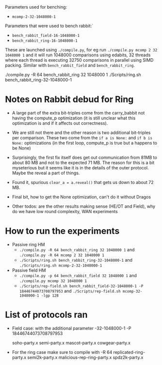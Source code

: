 Parameters used for benching:

* `mcomp-2-32-1048000-1`

Parameters that were used to bench rabbit:`
* `bench_rabbit_field-16-1048000-1`
* `bench_rabbit_ring-16-1048000-1`

These are launched using `./compile.py`, for eg run `./compile.py mcomp 2 32 1048000 1` and it will run
1048000 comparisons using edabits, 32 threads where each thread is executing 32750 comparisons in parallel using SIMD packing.
Similar with `bench_rabbit_field` and `bench_rabbit_ring`.


./compile.py -R 64 bench_rabbit_ring 32 1048000 1
./Scripts/ring.sh bench_rabbit_ring-32-1048000-1



# Notes on Rabbit debud for Ring

* A large part of the extra bit-triples come from the carry_babbit not having the compute_p optimization (it is still unclear what this optimization is and if it affects out correctness). 
* We are still not there and the other reason is two additional bit-triples per comparison. These two come from the `if a is None:` and `if b is None:` optimizations (in the first loop, compute_p is true but a happens to be None)   
* Surprisingly, the first fix itself does get out communication from 81MB to about 80 MB and not to the expected 71 MB. The reason for this is a bit myseterious but it seems like it is in the details of the outer protocol. Maybe the reveal a part of things.
* Found it, spurious `clear_a = a.reveal()` that gets us down to about 72 MB.
* Final bit, how to get the None optimization, can't do it without Dragos

* Other todos: are the other results making sense (HE/OT and Field), why do we have low round complexity, WAN experiments


# How to run the experiments

* Passive ring HM
  * `./compile.py -R 64 bench_rabbit_ring 32 1048000 1` and `./compile.py -R 64 mcomp 2 32 1048000 1`
  * `./Scripts/ring.sh bench_rabbit_ring-32-1048000-1` and `./Scripts/ring.sh mcomp-2-32-1048000-1`
* Passive field HM
  * `./compile.py -p 64 bench_rabbit_field 32 1048000 1` and `./compile.py mcomp 32 1048000 1`
  * `./Scripts/rep-field.sh bench_rabbit_field-32-1048000-1 -P 18446744073708797953` and `./Scripts/rep-field.sh mcomp-32-1048000-1 -lgp 128`


# List of protocols ran

* Field case: with the additional parameter -32-1048000-1 -P 18446744073708797953

  soho-party.x
  semi-party.x
  mascot-party.x
  cowgear-party.x

* For the ring case make sure to compile with -R 64
  replicated-ring-party.x
  semi2k-party.x
  malicious-rep-ring-party.x
  spdz2k-party.x
